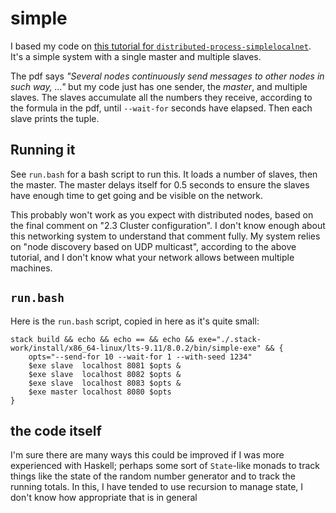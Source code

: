 # simple

I based my code on [this tutorial for `distributed-process-simplelocalnet`](http://hackage.haskell.org/package/distributed-process-simplelocalnet-0.2.0.9/docs/Control-Distributed-Process-Backend-SimpleLocalnet.html). It's a simple system with a single master and multiple slaves.

The pdf says *"Several nodes continuously send messages to other nodes in such way, ..."* but my code just has one sender, the *master*, and multiple slaves.
The slaves accumulate all the numbers they receive, according to the formula in the pdf, until `--wait-for` seconds have elapsed.  Then each slave prints the tuple.

## Running it

See `run.bash` for a bash script to run this. It loads a number of slaves, then the master. The master delays itself for 0.5 seconds to ensure the slaves have enough time to get going and be visible on the network.

This probably won't work as you expect with distributed nodes, based on the final comment on "2.3 Cluster configuration". I don't know enough about this networking system to understand that comment fully.
My system relies on "node discovery based on UDP multicast", according to the above tutorial, and I don't know what your network allows between multiple machines.

## `run.bash`
Here is the `run.bash` script, copied in here as it's quite small:

    stack build && echo && echo == && echo && exe="./.stack-work/install/x86_64-linux/lts-9.11/8.0.2/bin/simple-exe" && {
        opts="--send-for 10 --wait-for 1 --with-seed 1234"
        $exe slave  localhost 8081 $opts &
        $exe slave  localhost 8082 $opts &
        $exe slave  localhost 8083 $opts &
        $exe master localhost 8080 $opts
    }

## the code itself

I'm sure there are many ways this could be improved if I was more experienced with Haskell; perhaps some sort of `State`-like monads to track things like the state of the random number generator and to track the running totals. In this, I have tended to use recursion to manage state, I don't know how appropriate that is in general
